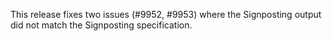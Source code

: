 This release fixes two issues (#9952, #9953) where the Signposting output did not match the Signposting specification.